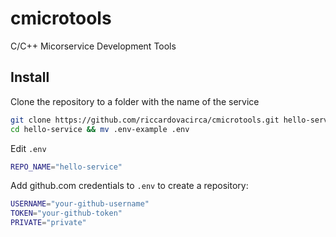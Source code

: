 # cmicrotools
C/C++ Micorservice Development Tools

## Install

Clone the repository to a folder with the name of the service

```bash
git clone https://github.com/riccardovacirca/cmicrotools.git hello-service
cd hello-service && mv .env-example .env
```

Edit <code>.env</code>

```bash
REPO_NAME="hello-service"
```

Add github.com credentials to <code>.env</code> to create a repository:

```bash
USERNAME="your-github-username"
TOKEN="your-github-token"
PRIVATE="private"
```
